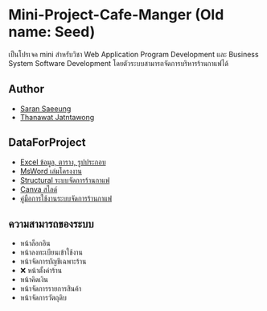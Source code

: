 # Mini-Project-Cafe-Manger (Old name: Seed)

เป็นโปรเจค mini สำหรับวิชา Web Application Program Development และ Business System Software Development  โดยตัวระบบสามารถจัดการบริหารร้านกาแฟได้


## Author
+ [Saran Saeeung](https://github.com/Mickey4527)
+ [Thanawat Jatntawong](https://github.com/thanawat88)

## DataForProject
+ [Excel ข้อมูล, ตาราง, รูปประกอบ](https://mailrmuttac-my.sharepoint.com/:x:/g/personal/1164109051311_mail_rmutt_ac_th/EeM59Yh529RClZh2KcGH-RwBCQoQnuh4ZBjJDD42kF1ZqQ?e=K02Clp&nav=MTVfe0UzMzI3RjA5LUE5NTctNDY0RS05NEVCLUNFRjM4ODBFQjg0OH0)
+ [MsWord เล่มโครงงาน](https://mailrmuttac-my.sharepoint.com/:w:/g/personal/1164109050834_mail_rmutt_ac_th/EVoxOPICQLNOlR3Os3zXfJUB_4y-54cq6vF33k4R58UFgQ?e=Y0dhyo)
+ [Structural ระบบจัดการร้านกาแฟ](https://drive.google.com/file/d/10tnQR85ry4G7kxlfGzbBJACbgS88NZxF/view?usp=sharing)
+ [Canva สไลด์](https://www.canva.com/design/DAFyvoDxEiw/INDAWLqc02l5BzKQAY2wMQ/edit?ui=eyJBIjp7IkIiOnsiQiI6dHJ1ZX19LCJFIjp7IkE_IjoiQSJ9LCJHIjp7IkciOiJCIn19)
+ [คู่มือการใช้งานระบบจัดการร้านกาแฟ](https://1drv.ms/w/s!As9sLCSdOV99gYBGQI8m9uUgS-rjuQ?e=6nUfqi)

## ความสามารถของระบบ

+ หน้าล็อกอิน
+ หน้าลงทะเบียนเข้าใช้งาน
+ หน้าจัดการบัญชีเฉพาะร้าน
+ ❌ หน้าตั้งค่าร้าน
+ หน้าคิดเงิน
+ หน้าจัดการรายการสินค้า
+ หน้าจัดการวัตถุดิบ
